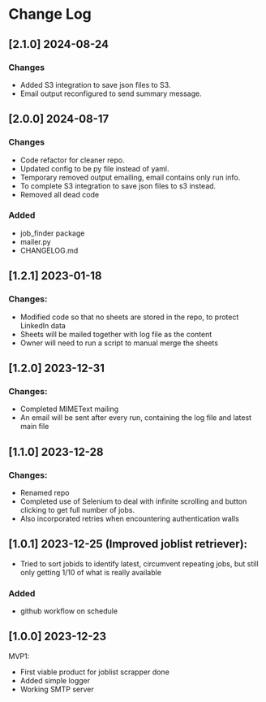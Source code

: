 # Change Log

## [2.1.0] 2024-08-24
### Changes
- Added S3 integration to save json files to S3.
- Email output reconfigured to send summary message.

## [2.0.0] 2024-08-17 
### Changes
- Code refactor for cleaner repo.
- Updated config to be py file instead of yaml.
- Temporary removed output emailing, email contains only run info.
- To complete S3 integration to save json files to s3 instead.
- Removed all dead code

### Added
- job_finder package
- mailer.py
- CHANGELOG.md

## [1.2.1] 2023-01-18 
### Changes:
- Modified code so that no sheets are stored in the repo, to protect LinkedIn data
- Sheets will be mailed together with log file as the content
- Owner will need to run a script to manual merge the sheets

## [1.2.0] 2023-12-31
### Changes:
- Completed MIMEText mailing
- An email will be sent after every run, containing the log file and latest main file

## [1.1.0] 2023-12-28
### Changes:
- Renamed repo
- Completed use of Selenium to deal with infinite scrolling and button clicking to get full number of jobs.
- Also incorporated retries when encountering authentication walls

## [1.0.1] 2023-12-25 (Improved joblist retriever):
- Tried to sort jobids to identify latest, circumvent repeating jobs, but still only getting 1/10 of what is really available
### Added
- github workflow on schedule

## [1.0.0] 2023-12-23 
MVP1:
- First viable product for joblist scrapper done
- Added simple logger
- Working SMTP server